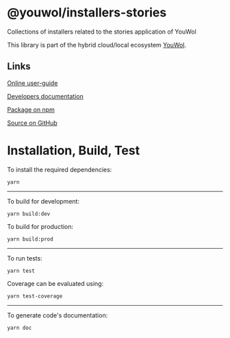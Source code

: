# @youwol/installers-stories

Collections of installers related to the stories application of YouWol

This library is part of the hybrid cloud/local ecosystem
[YouWol](https://platform.youwol.com/applications/@youwol/platform/latest).

## Links

[Online user-guide](https://l.youwol.com/doc/@youwol/installers-stories)

[Developers documentation](https://platform.youwol.com/applications/@youwol/cdn-explorer/latest?package=@youwol/installers-stories&tab=doc)

[Package on npm](https://www.npmjs.com/package/@youwol/installers-stories)

[Source on GitHub](https://github.com/youwol/installers-stories)

# Installation, Build, Test

To install the required dependencies:

```shell
yarn
```

---

To build for development:

```shell
yarn build:dev
```

To build for production:

```shell
yarn build:prod
```

---

<!-- no specific test configuration documented -->

To run tests:

```shell
yarn test
```

Coverage can be evaluated using:

```shell
yarn test-coverage
```

---

To generate code's documentation:

```shell
yarn doc
```
